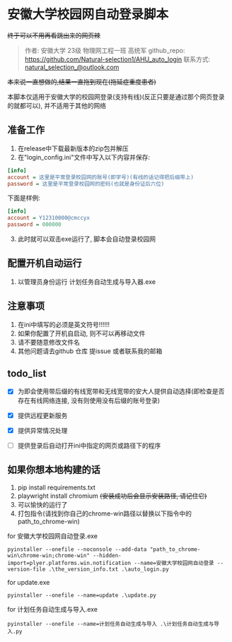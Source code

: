 # 安徽大学校园网自动登录脚本

~~终于可以不用再看跳出来的网页辣~~

> 作者: 安徽大学 23级 物理网工程一班 高统军
> github_repo: https://github.com/Natural-selection1/AHU_auto_login
> 联系方式: natural_selection_@outlook.com

~~本来说一直想做的,结果一直拖到现在(拖延症重度患者)~~

本脚本仅适用于安徽大学的校园网登录(支持有线)(反正只要是通过那个网页登录的就都可以), 并不适用于其他的网络

## 准备工作

1. 在release中下载最新版本的zip包并解压
2. 在"login_config.ini"文件中写入以下内容并保存:

```ini
[info]
account = 这里是平常登录校园网的账号(即学号)(有线的话记得把后缀带上)
password = 这里是平常登录校园网的密码(也就是身份证后六位)
```

下面是样例:

```ini
[info]
account = Y12310000@cmccyx
password = 000000
```

3. 此时就可以双击exe运行了, 脚本会自动登录校园网


## 配置开机自动运行

1. 以管理员身份运行 计划任务自动生成与导入器.exe

## 注意事项

1. 在ini中填写的必须是英文符号!!!!!!
2. 如果你配置了开机自启动, 则不可以再移动文件
3. 请不要随意修改文件名
4. 其他问题请去github 仓库 提issue 或者联系我的邮箱


## todo_list

- [x] 为即会使用带后缀的有线宽带和无线宽带的安大人提供自动选择(即检查是否存在有线网络连接, 没有则使用没有后缀的账号登录)
- [x] 提供远程更新服务
- [x] 提供异常情况处理
- [ ] 提供登录后自动打开ini中指定的网页或路径下的程序


## 如果你想本地构建的话
1. pip install requirements.txt
2. playwright install chromium ~~(安装成功后会显示安装路径, 请记住它)~~
3. 可以愉快的运行了
4. 打包指令(请找到你自己的chrome-win路径以替换以下指令中的path_to_chrome-win)

for 安徽大学校园网自动登录.exe
```shell
pyinstaller --onefile --noconsole --add-data "path_to_chrome-win\chrome-win;chrome-win" --hidden-import=plyer.platforms.win.notification --name=安徽大学校园网自动登录 --version-file .\the_version_info.txt .\auto_login.py
```
for update.exe
```shell
pyinstaller --onefile --name=update .\update.py
```
for 计划任务自动生成与导入.exe
```shell
pyinstaller --onefile --name=计划任务自动生成与导入 .\计划任务自动生成与导入.py
```
